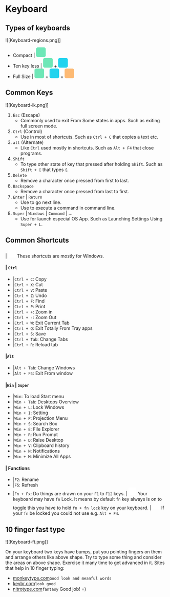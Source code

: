# Keyboard
## Types of keyboards

![[Keyboard-regions.png]]
- Compact | ![15](Assets/Colors/Green.png)
- Ten key less | ![15](Assets/Colors/Green.png) + ![15](Assets/Colors/light-blue.png)
- Full Size | ![15](Assets/Colors/Green.png) + ![15](Assets/Colors/light-blue.png) + ![15](Assets/Colors/Orange.png)
## Common Keys

![[Keyboard-ik.png]]
1. `Esc` (Escape)
	- Commonly used to exit From Some states in apps.
		Such as exiting full screen mode.
1. `Ctrl` (Control)
	 - Use in most of shortcuts.
		Such as `Ctrl + C` that copies a text etc.
3. `alt` (Alternate)
	- Like `Ctrl` used mostly in shortcuts.
		Such as `Alt + F4` that close programs.
4. `Shift`
	-  To type other state of key that pressed after holding `Shift`.
		Such as `Shift + [` that types `{`.
5. `Delete`
	- Remove a character once pressed from first to last.
6. `Backspace`
	- Remove a character once pressed from last to first.
7. `Enter` | `Return`
	- Use to go next line.
	- Use to execute a command in command line.
8. `Super` | `Windows` | `Command` | ...
	- Use for launch especial OS App.
		Such as Launching Settings Using `Super + L`.
## Common Shortcuts
| ![16](Assets/icons/alert-triangle-filled.png) These shortcuts are mostly for Windows.
#### | `Ctrl`
- |`Ctrl + C`: Copy
- |`Ctrl + X`: Cut
- |`Ctrl + V`: Paste
- |`Ctrl + Z`: Undo
- |`Ctrl + F`: Find
- |`Ctrl + P`: Print
- |`Ctrl + +`: Zoom in
- |`Ctrl + -`: Zoom Out 
- |`Ctrl + W`: Exit Current Tab
- |`Ctrl + Q`: Exit Totally From Tray apps
- |`Ctrl + S`: Save
- |`Ctrl + Tab`: Change Tabs
- |`Ctrl + R`: Reload tab
#### |`Alt`
- |`Alt + Tab`: Change Windows
- |`Alt + F4`: Exit From window
#### |`Win` | `Super`
- |`Win`: To load Start menu
- |`Win + Tab`: Desktops Overview
- |`Win + L`: Lock Windows
- |`Win + I`: Setting
- |`Win + P`: Projection Menu
- |`Win + S`: Search Box
- |`Win + E`: File Explorer
- |`Win + R`: Run Prompt
- |`Win + D`: Raise Desktop
- |`Win + V`: Clipboard history
- |`Win + N`: Notifications
- |`Win + M`: Minimize All Apps
#### | Functions
- |`F2`: Rename
- |`F5`: Refresh
- |`Fn + Fx`: Do things are drawn on your `F1` to `F12` keys.
	| ![16](Assets/icons/alert-triangle-filled.png) Your keyboard may have `fn` Lock. It means by default `fn` key always is on
		to toggle this you have to hold `fn + fn lock` key on your keyboard.
	| ![16](Assets/icons/alert-triangle-filled.png) If your `fn` be locked you could not use e.g. `Alt + F4`.
## 10 finger fast type

![[Keyboard-ft.png]]

On your keyboard two keys have bumps, put you pointing fingers on them and arrange others like above shape.
Try to type some thing and consider the areas on above shape.
Exercise it many time to get advanced in it.
Sites that help in 10 finger typing:
- [monkeytype.com](https://monkeytype.com/)`Good look and meanful words`
- [keybr.com](https://www.keybr.com/)`look good`
- [nitrotype.com](https://www.nitrotype.com)`fantasy`
Good job! =)